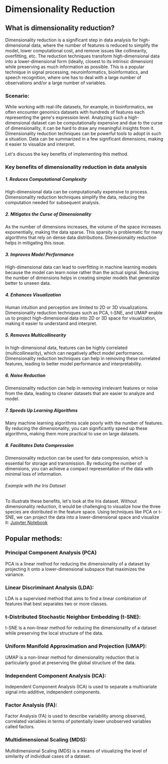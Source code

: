 # Dimensionality Reduction 
## What is dimensionality reduction?
Dimensionality reduction is a significant step in data analysis for high-dimensional data, where the number of features is reduced to simplify the model, lower computational cost, and remove issues like collinearity, overfitting, etc. The reduction techniques transform high-dimensional data into a lower-dimensional form (ideally, closest to its intrinsic dimension) while preserving as much information as possible. This is a popular technique in signal processing, neuroinformatics, bioinformatics,  and speech recognition, where one has to deal with a large number of observations and/or a large number of variables.

### Scenario: 
While working with real-life datasets, for example, in bioinformatics, we often encounter genomics datasets with hundreds of features each representing the gene's expression level. Analyzing such a high-dimensional dataset can be computationally expensive and due to the curse of dimensionality, it can be hard to draw any meaningful insights from it. Dimensionality reduction techniques can be powerful tools to adopt in such a situation. Data can be summarized in a few significant dimensions, making it easier to visualize and interpret. 

Let's discuss the key benefits of implementing this method.

### Key benefits of dimensionality reduction in data analysis

##### 1. Reduces Computational Complexity
High-dimensional data can be computationally expensive to process. Dimensionality reduction techniques simplify the data, reducing the computation needed for subsequent analysis.

##### 2. Mitigates the Curse of Dimensionality
As the number of dimensions increases, the volume of the space increases exponentially, making the data sparse. This sparsity is problematic for many algorithms that rely on dense data distributions. Dimensionality reduction helps in mitigating this issue.

##### 3. Improves Model Performance
High-dimensional data can lead to overfitting in machine learning models because the model can learn noise rather than the actual signal. Reducing the number of dimensions helps in creating
simpler models that generalize better to unseen data.

##### 4. Enhances Visualization
Human intuition and perception are limited to 2D or 3D visualizations. Dimensionality reduction techniques such as PCA, t-SNE, and UMAP enable us to project high-dimensional data into 2D or 3D space for visualization, making it easier to understand and interpret.

##### 5. Removes Multicollinearity
In high-dimensional data, features can be highly correlated (multicollinearity), which can negatively affect model performance. Dimensionality reduction techniques can help in removing these correlated features, leading to better model performance and interpretability.

##### 6. Noise Reduction
Dimensionality reduction can help in removing irrelevant features or noise from the data, leading to cleaner datasets that are easier to analyze and model.

##### 7. Speeds Up Learning Algorithms
Many machine learning algorithms scale poorly with the number of features. By reducing the dimensionality, you can significantly speed up these algorithms, making them more practical to use on large datasets.

##### 8. Facilitates Data Compression
Dimensionality reduction can be used for data compression, which is essential for storage and transmission. By reducing the number of dimensions, you can achieve a compact representation of the data with minimal loss of information.

###### Example with the Iris Dataset

To illustrate these benefits, let's look at the Iris dataset. Without dimensionality reduction, it would be challenging to visualize how the three species are distributed in the feature space. Using techniques like PCA or t-SNE, we can project the data into a lower-dimensional space and visualize it: 
[Jupyter Notebook ](https://github.com/BhadraNivedita/Dimensionality-reduction-in-R-/blob/main/Dimensionality%20reduction%20in%20R.ipynb)

## Popular methods:

### Principal Component Analysis (PCA)

PCA is a linear method for reducing the dimensionality of a dataset by projecting it onto a lower-dimensional subspace that maximizes the variance.

### Linear Discriminant Analysis (LDA):

LDA is a supervised method that aims to find a linear combination of features that best separates two or more classes.

### t-Distributed Stochastic Neighbor Embedding (t-SNE):

t-SNE is a non-linear method for reducing the dimensionality of a dataset while preserving the local structure of the data.

### Uniform Manifold Approximation and Projection (UMAP):

UMAP is a non-linear method for dimensionality reduction that is particularly good at preserving the global structure of the data.

### Independent Component Analysis (ICA):

Independent Component Analysis (ICA) is used to separate a multivariate signal into additive, independent components.

### Factor Analysis (FA):

Factor Analysis (FA) is used to describe variability among observed, correlated variables in terms of potentially lower unobserved variables called factors.

 ### Multidimensional Scaling (MDS):

Multidimensional Scaling (MDS) is a means of visualizing the level of similarity of individual cases of a dataset.

